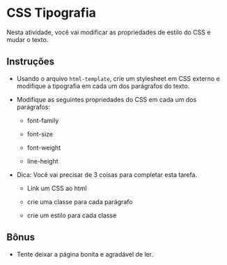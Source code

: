 # CSS Tipografia

Nesta atividade, você vai modificar as propriedades de estilo do CSS e mudar o texto.

## Instruções

* Usando o arquivo `html-template`, crie um stylesheet em CSS externo e modifique a tipografia em cada um dos parágrafos do texto.  

* Modifique as seguintes propriedades do CSS em cada um dos parágrafos:

  * font-family

  * font-size

  * font-weight

  * line-height

* Dica: Você vai precisar de 3 coisas para completar esta tarefa.

  * Link um CSS ao html

  * crie uma classe para cada parágrafo

  * crie um estilo para cada classe 

## Bônus

* Tente deixar a página bonita e agradável de ler. 
